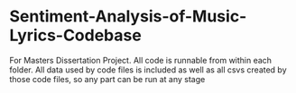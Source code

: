 # Sentiment-Analysis-of-Music-Lyrics-Codebase
For Masters Dissertation Project. All code is runnable from within each folder.
All data used by code files is included as well as all csvs created by those code files, so any part can be run at any stage
